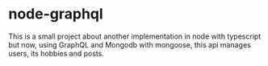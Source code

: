 # node-graphql
This is a small project about another implementation in node with typescript but now, using GraphQL and Mongodb with mongoose, this api manages users, its hobbies and posts.
